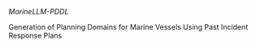 *MarineLLM-PDDL*

Generation of Planning Domains for Marine Vessels Using Past Incident Response Plans

